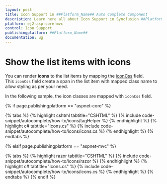 ```yaml
---
layout: post
title: Icon Support in ##Platform_Name## Auto Complete Component
description: Learn here all about Icon Support in Syncfusion ##Platform_Name## Auto Complete component of Syncfusion Essential JS 2 and more.
platform: ej2-asp-core-mvc
control: Icon Support
publishingplatform: ##Platform_Name##
documentation: ug
---
```



# Show the list items with icons

You can render **icons** to the list items by mapping the [iconCss](https://help.syncfusion.com/cr/cref_files/aspnetcore-js2/Syncfusion.EJ2~Syncfusion.EJ2.DropDowns.AutoCompleteFieldSettings~IconCss.html) field. This `iconCss` field create a span in the list item with mapped class name to allow styling as per your need.

In the following sample, the icon classes are mapped with `iconCss` field.

{% if page.publishingplatform == "aspnet-core" %}

{% tabs %}
{% highlight cshtml tabtitle="CSHTML" %}
{% include code-snippet/autocomplete/how-to/icons/tagHelper %}
{% endhighlight %}
{% highlight c# tabtitle="Icons.cs" %}
{% include code-snippet/autocomplete/how-to/icons/icons.cs %}
{% endhighlight %}
{% endtabs %}

{% elsif page.publishingplatform == "aspnet-mvc" %}

{% tabs %}
{% highlight razor tabtitle="CSHTML" %}
{% include code-snippet/autocomplete/how-to/icons/razor %}
{% endhighlight %}
{% highlight c# tabtitle="Icons.cs" %}
{% include code-snippet/autocomplete/how-to/icons/icons.cs %}
{% endhighlight %}
{% endtabs %}
{% endif %}

